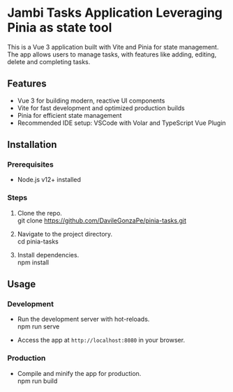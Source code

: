 # Jambi Tasks Application Leveraging Pinia as state tool

This is a Vue 3 application built with Vite and Pinia for state management. The app allows users to manage tasks, with features like adding, editing, delete and completing tasks.


## Features

- Vue 3 for building modern, reactive UI components
- Vite for fast development and optimized production builds
- Pinia for efficient state management
- Recommended IDE setup: VSCode with Volar and TypeScript Vue Plugin

## Installation

### Prerequisites

- Node.js v12+ installed

### Steps

1. Clone the repo.
<br>git clone https://github.com/DavileGonzaPe/pinia-tasks.git

2. Navigate to the project directory.
<br>cd pinia-tasks

3. Install dependencies.
<br>npm install


## Usage

### Development

- Run the development server with hot-reloads.
<br>npm run serve

- Access the app at `http://localhost:8080` in your browser.

### Production

- Compile and minify the app for production.
<br>npm run build

